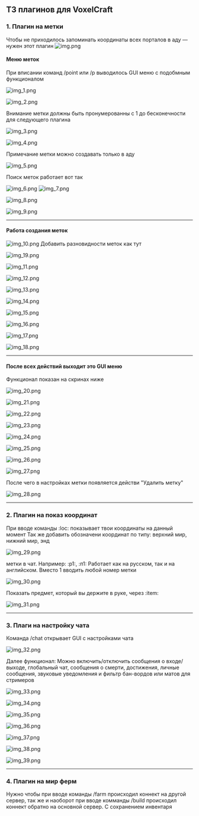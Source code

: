 ## ТЗ плагинов для VoxelCraft

### 1. Плагин на метки

Чтобы не приходилось запоминать координаты всех порталов в аду — нужен этот плагин 
![img.png](img.png)
#### Меню меток
При вписании команд /point или /p выводилось GUI меню с подобмным функционалом

![img_1.png](img_1.png)

![img_2.png](img_2.png)

Внимание метки должны быть пронумерованны с 1 до бесконечности для следующего плагина

![img_3.png](img_3.png)

![img_4.png](img_4.png)

Примечание метки можно создавать только в аду

![img_5.png](img_5.png)

Поиск меток работает вот так

![img_6.png](img_6.png)
![img_7.png](img_7.png)

![img_8.png](img_8.png)

![img_9.png](img_9.png)

----

#### Работа создания меток
![img_10.png](img_10.png)
Добавить разновидности меток как тут

![img_19.png](img_19.png)

![img_11.png](img_11.png)

![img_12.png](img_12.png)

![img_13.png](img_13.png)

![img_14.png](img_14.png)

![img_15.png](img_15.png)

![img_16.png](img_16.png)

![img_17.png](img_17.png)

![img_18.png](img_18.png)

---

#### После всех действий выходит это GUI меню
Функционал показан на скринах ниже

![img_20.png](img_20.png)

![img_21.png](img_21.png)

![img_22.png](img_22.png)

![img_23.png](img_23.png)

![img_24.png](img_24.png)

![img_25.png](img_25.png)

![img_26.png](img_26.png)

![img_27.png](img_27.png)

После чего в настройках метки появляется действи "Удалить метку"

![img_28.png](img_28.png)

---

### 2. Плагин на показ координат

При вводе команды :loc: показывает твои координаты на данный момент
Так же добавить обозначени координат по типу: верхний мир, нижний мир, энд

![img_29.png](img_29.png)

метки в чат. Например: :p1:, :п1: Работает как на русском, так и на английском. Вместо 1 вводить любой номер метки

![img_30.png](img_30.png)

Показать предмет, который вы держите в руке, через :item:

![img_31.png](img_31.png)

----

### 3. Плаги на настройку чата

Команда /chat открывает GUI с настройками чата

![img_32.png](img_32.png)

Далее функционал:
Можно включить/отключить сообщения о входе/выходе, глобальный чат, сообщения о смерти, достижения, личные сообщения, звуковые уведомления и фильтр бан-вордов или матов для стримеров

![img_33.png](img_33.png)

![img_34.png](img_34.png)

![img_35.png](img_35.png)

![img_36.png](img_36.png)

![img_37.png](img_37.png)

![img_38.png](img_38.png)

![img_39.png](img_39.png)

----

### 4. Плагин на мир ферм
Нужно чтобы при вводе команды /farm происходил коннект на другой сервер, так же и наоборот при вводе комманды /build происходил коннект обратно на основной сервер. С сохранением инвентаря